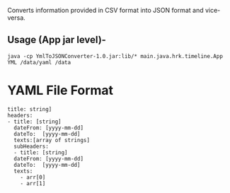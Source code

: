 Converts information provided in CSV format into JSON format and vice-versa.

## Usage (App jar level)- ##

`java -cp YmlToJSONConverter-1.0.jar:lib/* main.java.hrk.timeline.App YML /data/yaml /data `



# YAML File Format #

``` 
title: string]
headers: 
- title: [string]
  dateFrom: [yyyy-mm-dd]
  dateTo:  [yyyy-mm-dd]
  texts:[array of strings]
  subHeaders: 
  - title: [string]
  dateFrom: [yyyy-mm-dd]
  dateTo:  [yyyy-mm-dd]
  texts:
    - arr[0]
    - arr[1]

```
